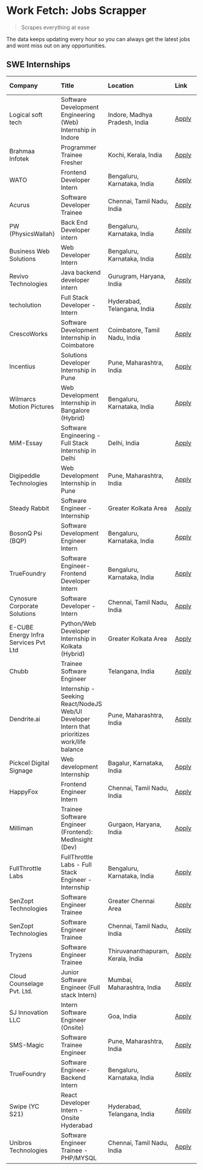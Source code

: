 # Work Fetch: Jobs Scrapper
> Scrapes everything at ease

The data keeps updating every hour so you can always get the latest jobs and wont miss out on any opportunities.

## SWE Internships
<!--START_SECTION:workfetch-->
| Company                              | Title                                                                                        | Location                          | Link                                                                                                                                                                                                                                                                                                         | Date Posted   |
|:-------------------------------------|:---------------------------------------------------------------------------------------------|:----------------------------------|:-------------------------------------------------------------------------------------------------------------------------------------------------------------------------------------------------------------------------------------------------------------------------------------------------------------|:--------------|
| Logical soft tech                    | Software Development Engineering (Web) Internship in Indore                                  | Indore, Madhya Pradesh, India     | [Apply](https://in.linkedin.com/jobs/view/software-development-engineering-web-internship-in-indore-at-logical-soft-tech-3911339813?refId=8w4rvNwmdetdS%2B6iBjxGuA%3D%3D&trackingId=mNVe%2BrAWA24f6awOLiAeYA%3D%3D&position=16&pageNum=1&trk=public_jobs_jserp-result_search-card)                           | 2024-04-25    |
| Brahmaa Infotek                      | Programmer Trainee  Fresher                                                                  | Kochi, Kerala, India              | [Apply](https://in.linkedin.com/jobs/view/programmer-trainee-fresher-at-brahmaa-infotek-3909034284?refId=8w4rvNwmdetdS%2B6iBjxGuA%3D%3D&trackingId=VjDTqQtSF9on%2FjxV9Bce0Q%3D%3D&position=18&pageNum=1&trk=public_jobs_jserp-result_search-card)                                                            | 2024-04-25    |
| WATO                                 | Frontend Developer Intern                                                                    | Bengaluru, Karnataka, India       | [Apply](https://in.linkedin.com/jobs/view/frontend-developer-intern-at-wato-3880100342?refId=8w4rvNwmdetdS%2B6iBjxGuA%3D%3D&trackingId=TyosD7sCkcGMwXO90YR4YA%3D%3D&position=9&pageNum=1&trk=public_jobs_jserp-result_search-card)                                                                           | 2024-04-24    |
| Acurus                               | Software Developer Trainee                                                                   | Chennai, Tamil Nadu, India        | [Apply](https://in.linkedin.com/jobs/view/software-developer-trainee-at-acurus-3907363844?refId=HB%2FFU8pyz9kTbajz%2FvWcww%3D%3D&trackingId=tMYzrn0aOhBK%2FFwqyG03fw%3D%3D&position=21&pageNum=0&trk=public_jobs_jserp-result_search-card)                                                                   | 2024-04-23    |
| PW (PhysicsWallah)                   | Back End Developer intern                                                                    | Bengaluru, Karnataka, India       | [Apply](https://in.linkedin.com/jobs/view/back-end-developer-intern-at-pw-physicswallah-3907293630?refId=HB%2FFU8pyz9kTbajz%2FvWcww%3D%3D&trackingId=4H5C6sNX%2Bhj4cKWDP07PzA%3D%3D&position=22&pageNum=0&trk=public_jobs_jserp-result_search-card)                                                          | 2024-04-22    |
| Business Web Solutions               | Web Developer Intern                                                                         | Bengaluru, Karnataka, India       | [Apply](https://in.linkedin.com/jobs/view/web-developer-intern-at-business-web-solutions-3906717928?refId=HB%2FFU8pyz9kTbajz%2FvWcww%3D%3D&trackingId=FanS48S28%2BScyIRa%2Few9jA%3D%3D&position=15&pageNum=0&trk=public_jobs_jserp-result_search-card)                                                       | 2024-04-20    |
| Revivo Technologies                  | Java backend developer intern                                                                | Gurugram, Haryana, India          | [Apply](https://in.linkedin.com/jobs/view/java-backend-developer-intern-at-revivo-technologies-3906034446?refId=HB%2FFU8pyz9kTbajz%2FvWcww%3D%3D&trackingId=BUVEw6XefSvaJwy%2BW3eReQ%3D%3D&position=24&pageNum=0&trk=public_jobs_jserp-result_search-card)                                                   | 2024-04-19    |
| techolution                          | Full Stack Developer - Intern                                                                | Hyderabad, Telangana, India       | [Apply](https://in.linkedin.com/jobs/view/full-stack-developer-intern-at-techolution-3904814977?refId=HB%2FFU8pyz9kTbajz%2FvWcww%3D%3D&trackingId=P%2F8ZIBl3cYFZs4nEWkQ1vw%3D%3D&position=25&pageNum=0&trk=public_jobs_jserp-result_search-card)                                                             | 2024-04-18    |
| CrescoWorks                          | Software Development Internship in Coimbatore                                                | Coimbatore, Tamil Nadu, India     | [Apply](https://in.linkedin.com/jobs/view/software-development-internship-in-coimbatore-at-crescoworks-3904327953?refId=HB%2FFU8pyz9kTbajz%2FvWcww%3D%3D&trackingId=7n0u8gJVnd8RGuoGb2S7Yg%3D%3D&position=6&pageNum=0&trk=public_jobs_jserp-result_search-card)                                              | 2024-04-17    |
| Incentius                            | Solutions Developer Internship in Pune                                                       | Pune, Maharashtra, India          | [Apply](https://in.linkedin.com/jobs/view/solutions-developer-internship-in-pune-at-incentius-3904329499?refId=HB%2FFU8pyz9kTbajz%2FvWcww%3D%3D&trackingId=Bt3lu%2F9ng8FgKK0K5p1WnA%3D%3D&position=13&pageNum=0&trk=public_jobs_jserp-result_search-card)                                                    | 2024-04-17    |
| Wilmarcs Motion Pictures             | Web Development Internship in Bangalore (Hybrid)                                             | Bengaluru, Karnataka, India       | [Apply](https://in.linkedin.com/jobs/view/web-development-internship-in-bangalore-hybrid-at-wilmarcs-motion-pictures-3904333111?refId=8w4rvNwmdetdS%2B6iBjxGuA%3D%3D&trackingId=ERgCMztosZPuZUEimQsN8g%3D%3D&position=5&pageNum=1&trk=public_jobs_jserp-result_search-card)                                  | 2024-04-17    |
| MiM-Essay                            | Software Engineering - Full Stack Internship in Delhi                                        | Delhi, India                      | [Apply](https://in.linkedin.com/jobs/view/software-engineering-full-stack-internship-in-delhi-at-mim-essay-3901647332?refId=HB%2FFU8pyz9kTbajz%2FvWcww%3D%3D&trackingId=JTSJSwAf4wQlXzbLTxGvAw%3D%3D&position=16&pageNum=0&trk=public_jobs_jserp-result_search-card)                                         | 2024-04-15    |
| Digipeddle Technologies              | Web Development Internship in Pune                                                           | Pune, Maharashtra, India          | [Apply](https://in.linkedin.com/jobs/view/web-development-internship-in-pune-at-digipeddle-technologies-3898605884?refId=8w4rvNwmdetdS%2B6iBjxGuA%3D%3D&trackingId=zd0%2Ff8qzttcjHI5BJFbjzw%3D%3D&position=6&pageNum=1&trk=public_jobs_jserp-result_search-card)                                             | 2024-04-13    |
| Steady Rabbit                        | Software Engineer - Internship                                                               | Greater Kolkata Area              | [Apply](https://in.linkedin.com/jobs/view/software-engineer-internship-at-steady-rabbit-3885171077?refId=HB%2FFU8pyz9kTbajz%2FvWcww%3D%3D&trackingId=2SoYI3K1s6mPGGFzVm64kw%3D%3D&position=5&pageNum=0&trk=public_jobs_jserp-result_search-card)                                                             | 2024-04-08    |
| BosonQ Psi (BQP)                     | Software Development Engineer Intern                                                         | Bengaluru, Karnataka, India       | [Apply](https://in.linkedin.com/jobs/view/software-development-engineer-intern-at-bosonq-psi-bqp-3888328596?refId=HB%2FFU8pyz9kTbajz%2FvWcww%3D%3D&trackingId=0D%2BZ2jJhKKfnmJtQ9jMv9w%3D%3D&position=20&pageNum=0&trk=public_jobs_jserp-result_search-card)                                                 | 2024-04-06    |
| TrueFoundry                          | Software Engineer- Frontend Developer Intern                                                 | Bengaluru, Karnataka, India       | [Apply](https://in.linkedin.com/jobs/view/software-engineer-frontend-developer-intern-at-truefoundry-3887320206?refId=HB%2FFU8pyz9kTbajz%2FvWcww%3D%3D&trackingId=%2ByPxSqF%2BdlMQPvCCmhhadg%3D%3D&position=11&pageNum=0&trk=public_jobs_jserp-result_search-card)                                           | 2024-04-05    |
| Cynosure Corporate Solutions         | Software Developer -Intern                                                                   | Chennai, Tamil Nadu, India        | [Apply](https://in.linkedin.com/jobs/view/software-developer-intern-at-cynosure-corporate-solutions-3884767755?refId=HB%2FFU8pyz9kTbajz%2FvWcww%3D%3D&trackingId=elBud5PEurln7kdZATkPKA%3D%3D&position=14&pageNum=0&trk=public_jobs_jserp-result_search-card)                                                | 2024-04-04    |
| E-CUBE Energy Infra Services Pvt Ltd | Python/Web Developer Internship in Kolkata (Hybrid)                                          | Greater Kolkata Area              | [Apply](https://in.linkedin.com/jobs/view/python-web-developer-internship-in-kolkata-hybrid-at-e-cube-energy-infra-services-pvt-ltd-3882160442?refId=HB%2FFU8pyz9kTbajz%2FvWcww%3D%3D&trackingId=YXXWVBq%2BaT0G4eBf9lImVA%3D%3D&position=7&pageNum=0&trk=public_jobs_jserp-result_search-card)               | 2024-04-02    |
| Chubb                                | Trainee Software Engineer                                                                    | Telangana, India                  | [Apply](https://in.linkedin.com/jobs/view/trainee-software-engineer-at-chubb-3909641440?refId=HB%2FFU8pyz9kTbajz%2FvWcww%3D%3D&trackingId=9Ibn0WhnGq6Zbq%2F%2BQCOdOA%3D%3D&position=4&pageNum=0&trk=public_jobs_jserp-result_search-card)                                                                    | 2024-03-30    |
| Dendrite.ai                          | Internship - Seeking React/NodeJS Web/UI Developer Intern that prioritizes work/life balance | Pune, Maharashtra, India          | [Apply](https://in.linkedin.com/jobs/view/internship-seeking-react-nodejs-web-ui-developer-intern-that-prioritizes-work-life-balance-at-dendrite-ai-3853583200?refId=8w4rvNwmdetdS%2B6iBjxGuA%3D%3D&trackingId=RlyHtfoIsU%2FCrEIkRukJYQ%3D%3D&position=4&pageNum=1&trk=public_jobs_jserp-result_search-card) | 2024-03-12    |
| Pickcel Digital Signage              | Web development Internship                                                                   | Bagalur, Karnataka, India         | [Apply](https://in.linkedin.com/jobs/view/web-development-internship-at-pickcel-digital-signage-3849506118?refId=8w4rvNwmdetdS%2B6iBjxGuA%3D%3D&trackingId=a5NQQNjMFfxV8Lizpy4XCQ%3D%3D&position=24&pageNum=1&trk=public_jobs_jserp-result_search-card)                                                      | 2024-03-08    |
| HappyFox                             | Frontend Engineer Intern                                                                     | Chennai, Tamil Nadu, India        | [Apply](https://in.linkedin.com/jobs/view/frontend-engineer-intern-at-happyfox-3848357951?refId=8w4rvNwmdetdS%2B6iBjxGuA%3D%3D&trackingId=Jk9kxADsgv6pMYnT2%2FEf%2Fg%3D%3D&position=22&pageNum=1&trk=public_jobs_jserp-result_search-card)                                                                   | 2024-03-07    |
| Milliman                             | Trainee Software Engineer (Frontend): MedInsight (Dev)                                       | Gurgaon, Haryana, India           | [Apply](https://in.linkedin.com/jobs/view/trainee-software-engineer-frontend-medinsight-dev-at-milliman-3792874280?refId=HB%2FFU8pyz9kTbajz%2FvWcww%3D%3D&trackingId=6B7slbqaEMi9lojVjs6jTw%3D%3D&position=9&pageNum=0&trk=public_jobs_jserp-result_search-card)                                             | 2024-03-01    |
| FullThrottle Labs                    | FullThrottle Labs - Full Stack Engineer - Internship                                         | Bengaluru, Karnataka, India       | [Apply](https://in.linkedin.com/jobs/view/fullthrottle-labs-full-stack-engineer-internship-at-fullthrottle-labs-3829636016?refId=8w4rvNwmdetdS%2B6iBjxGuA%3D%3D&trackingId=NTVuCs3LUylVv8riTrDc%2BA%3D%3D&position=25&pageNum=1&trk=public_jobs_jserp-result_search-card)                                    | 2024-02-17    |
| SenZopt Technologies                 | Software Engineer Trainee                                                                    | Greater Chennai Area              | [Apply](https://in.linkedin.com/jobs/view/software-engineer-trainee-at-senzopt-technologies-3827688781?refId=8w4rvNwmdetdS%2B6iBjxGuA%3D%3D&trackingId=zF%2B8FbMYW9T156ptCl10MA%3D%3D&position=3&pageNum=1&trk=public_jobs_jserp-result_search-card)                                                         | 2024-02-12    |
| SenZopt Technologies                 | Software Engineer Trainee                                                                    | Chennai, Tamil Nadu, India        | [Apply](https://in.linkedin.com/jobs/view/software-engineer-trainee-at-senzopt-technologies-3827686880?refId=8w4rvNwmdetdS%2B6iBjxGuA%3D%3D&trackingId=4Or1KCite%2FLNTtqaABM3Dg%3D%3D&position=21&pageNum=1&trk=public_jobs_jserp-result_search-card)                                                        | 2024-02-12    |
| Tryzens                              | Software Engineer Trainee                                                                    | Thiruvananthapuram, Kerala, India | [Apply](https://in.linkedin.com/jobs/view/software-engineer-trainee-at-tryzens-3809363491?refId=8w4rvNwmdetdS%2B6iBjxGuA%3D%3D&trackingId=d1gRwP%2BB2Lzo2wvgGfe1Iw%3D%3D&position=8&pageNum=1&trk=public_jobs_jserp-result_search-card)                                                                      | 2024-01-18    |
| Cloud Counselage Pvt. Ltd.           | Junior Software Engineer (Full stack Intern)                                                 | Mumbai, Maharashtra, India        | [Apply](https://in.linkedin.com/jobs/view/junior-software-engineer-full-stack-intern-at-cloud-counselage-pvt-ltd-3803132814?refId=HB%2FFU8pyz9kTbajz%2FvWcww%3D%3D&trackingId=jSP0MGFl8wQo%2BSchKIv2Cg%3D%3D&position=23&pageNum=0&trk=public_jobs_jserp-result_search-card)                                 | 2024-01-11    |
| SJ Innovation LLC                    | Intern Software Engineer (Onsite)                                                            | Goa, India                        | [Apply](https://in.linkedin.com/jobs/view/intern-software-engineer-onsite-at-sj-innovation-llc-3799959011?refId=8w4rvNwmdetdS%2B6iBjxGuA%3D%3D&trackingId=v72QHBo1M8ExhReWGo73Kw%3D%3D&position=14&pageNum=1&trk=public_jobs_jserp-result_search-card)                                                       | 2024-01-11    |
| SMS-Magic                            | Software Trainee Engineer                                                                    | Pune, Maharashtra, India          | [Apply](https://in.linkedin.com/jobs/view/software-trainee-engineer-at-sms-magic-3761409781?refId=8w4rvNwmdetdS%2B6iBjxGuA%3D%3D&trackingId=%2Fr8zV%2FNcs0gcrq%2FhCIB92Q%3D%3D&position=1&pageNum=1&trk=public_jobs_jserp-result_search-card)                                                                | 2023-11-16    |
| TrueFoundry                          | Software Engineer-Backend Intern                                                             | Bengaluru, Karnataka, India       | [Apply](https://in.linkedin.com/jobs/view/software-engineer-backend-intern-at-truefoundry-3779508170?refId=8w4rvNwmdetdS%2B6iBjxGuA%3D%3D&trackingId=ff5xeg5M1R8Za6j7HINCtA%3D%3D&position=2&pageNum=1&trk=public_jobs_jserp-result_search-card)                                                             | 2023-11-10    |
| Swipe (YC S21)                       | React Developer Intern - Onsite Hyderabad                                                    | Hyderabad, Telangana, India       | [Apply](https://in.linkedin.com/jobs/view/react-developer-intern-onsite-hyderabad-at-swipe-yc-s21-3737600089?refId=8w4rvNwmdetdS%2B6iBjxGuA%3D%3D&trackingId=Pr3q8uNiQwKtu4%2FmYsHR0Q%3D%3D&position=10&pageNum=1&trk=public_jobs_jserp-result_search-card)                                                  | 2023-10-13    |
| Unibros Technologies                 | Software Engineer Trainee - PHP/MYSQL                                                        | Chennai, Tamil Nadu, India        | [Apply](https://in.linkedin.com/jobs/view/software-engineer-trainee-php-mysql-at-unibros-technologies-3656599241?refId=8w4rvNwmdetdS%2B6iBjxGuA%3D%3D&trackingId=7xSgGfR%2BenWq%2BYP6M62iiA%3D%3D&position=7&pageNum=1&trk=public_jobs_jserp-result_search-card)                                             | 2023-06-12    |
<!--END_SECTION:workfetch-->
